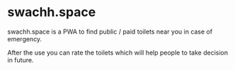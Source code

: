 # swachh.space
swachh.space is a PWA to find public / paid toilets near you in case of emergency.

After the use you can rate the toilets which will help people to take decision in future.

